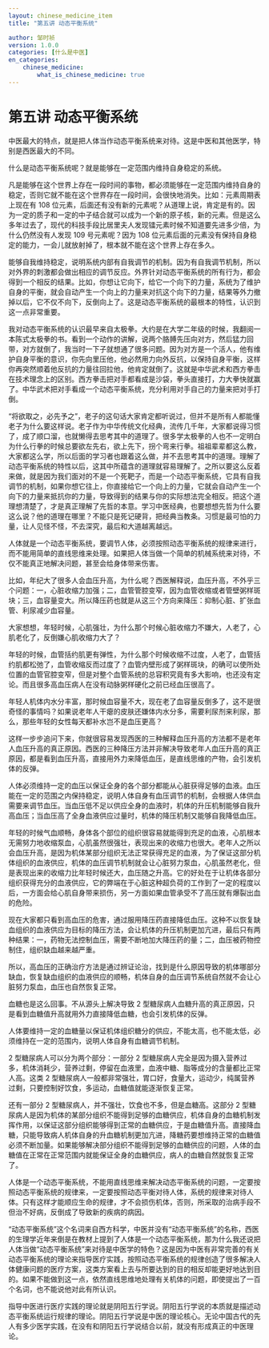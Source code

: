 ```yaml
---
layout: chinese_medicine_item
title: "第五讲 动态平衡系统"

author: 邹时祯
version: 1.0.0
categories: [什么是中医]
en_categories:
    chinese_medicine:
        what_is_chinese_medicine: true
---
```


<h1>第五讲 动态平衡系统</h1>
<p>中医最大的特点，就是把人体当作动态平衡系统来对待。这是中医和其他医学，特别是西医最大的不同。</p>
<p>什么是动态平衡系统呢？就是能够在一定范围内维持自身稳定的系统。</p>
<p>凡是能够在这个世界上存在一段时间的事物，都必须能够在一定范围内维持自身的稳定，否则它就不能在这个世界存在一段时间，会很快地消失。比如：元素周期表上现在有 108 位元素，后面还有没有新的元素呢？从道理上说，肯定是有的。因为一定的质子和一定的中子结合就可以成为一个新的原子核，新的元素。但是这么多年过去了，现代的科技手段比居里夫人发现镭元素时候不知道要先进多少倍，为什么仍然没有人发现 109 号元素呢？因为 108 位元素后面的元素没有保持自身稳定的能力，一会儿就放射掉了，根本就不能在这个世界上存在多久。</p>
<p>能够自我维持稳定，说明系统内部有自我调节的机制。因为有自我调节机制，所以对外界的刺激都会做出相应的调节反应。外界针对动态平衡系统的所有行为，都会得到一个相反的结果。比如，你想让它向下，给它一个向下的力量，系统为了维护自身的平衡，就会自动产生一个向上的力量来对抗这个向下的力量，结果等外力撤掉以后，它不仅不向下，反倒向上了。这是动态平衡系统的最根本的特性，认识到这一点非常重要。</p>
<p>我对动态平衡系统的认识最早来自太极拳。大约是在大学二年级的时候，我翻阅一本陈式太极拳的书。看到一个动作的讲解，说两个胳膊先压向对方，然后猛力回带，对方就倒了，我当时一下子就想通了很多问题。因为对方是一个活人，他有维护自身平衡的意识，你先向里压他，他必然用力向外反抗，以保持自身平衡，这样你再突然顺着他反抗的力量往回拉他，他肯定就倒了。这就是中华武术和西方拳击在技术理念上的区别。西方拳击把对手都看成是沙袋，拳头直接打，力大拳快就赢了。中华武术把对手看成一个动态平衡系统，充分利用对手自己的力量来把对手打倒。</p>
<p>“将欲取之，必先予之”，老子的这句话大家肯定都听说过，但并不是所有人都能懂老子为什么要这样说。老子作为中华传统文化经典，流传几千年，大家都说得习惯了，成了顺口溜，也就懒得去思考其中的道理了。很多学太极拳的人也不一定明白为什么行拳的时候总要欲左先右，欲上先下，拐个弯来行拳。祖祖辈辈都这么教，大家都这么学，所以后面的学习者也跟着这么做，并不去思考其中的道理。理解了动态平衡系统的特性以后，这其中所蕴含的道理就容易理解了。之所以要这么反着来做，就是因为我们面对的不是一个死靶子，而是一个动态平衡系统，它具有自我调节的机制，如果你想它往上，你直接给它一个向上的力量，它就会自动产生一个向下的力量来抵抗你的力量，导致得到的结果与你的实际想法完全相反。把这个道理想清楚了，才是真正理解了先哲的本意。学习中医经典，也要想想先哲为什么要这么说？他的道理在哪里？不能只是死记硬背，把经典当教条。习惯是最可怕的力量，让人见怪不怪，不去深究，最后和大道越离越远。</p>
<p>人体就是一个动态平衡系统，要调节人体，必须按照动态平衡系统的规律来进行，而不能用简单的直线思维来处理。如果把人体当做一个简单的机械系统来对待，不仅不能真正地解决问题，甚至会给身体带来伤害。</p>
<p>比如，年纪大了很多人会血压升高，为什么呢？西医解释说，血压升高，不外乎三个问题：一，心脏收缩力加强；二，血管管腔变窄，因为血管收缩或者管壁粥样斑块；三，血容量变大。所以降压药也就是从这三个方向来降压：抑制心脏、扩张血管、利尿减少血容量。</p>
<p>大家想想，年轻时候，心肌强壮，为什么那个时候心脏收缩力不嫌大，人老了，心肌老化了，反倒嫌心肌收缩力大了？</p>
<p>年轻的时候，血管括约肌更有弹性，为什么那个时候收缩不过度，人老了，血管括约肌都松弛了，血管收缩反而过度了？血管内壁形成了粥样斑块，的确可以使所处位置的血管官腔变窄，但是对整个血管系统的总容积究竟有多大影响，也还没有定论。而且很多高血压病人在没有动脉粥样硬化之前已经血压很高了。</p>
<p>年轻人机体内水分丰富，那时候血容量不大，现在老了血容量反倒多了，这不是很奇怪的事情吗？如果说老年人干瘪的皮肤还嫌体内水分多，需要利尿剂来利尿，那么，那些年轻的女性每天都补水岂不是血压更高？</p>
<p>这样一步步追问下来，你就很容易发现西医的三种解释血压升高的方法都不是老年人血压升高的真正原因。西医的三种降压方法并非解决导致老年人血压升高的真正原因，都是看到血压升高，直接用外力来降低血压，是直线思维的产物，会引发机体的反弹。</p>
<p>人体必须维持一定的血压以保证全身的各个部分都能从心脏获得足够的血液。血压能在一定的范围之内保持稳定，说明人体自身有血压调节的机制，会根据人体供血需要来调节血压。当血压低不足以供应全身的血液时，机体的升压机制能够自我升高血压；当血压高了全身血液供应过量时，机体的降压机制又能够自我降低血压。</p>
<p>年轻的时候气血顺畅，身体各个部位的组织很容易就能得到充足的血液，心肌根本无需努力地收缩泵血，心肌虽然很强壮，表现出来的收缩力也很大。老年人之所以会血压升高，是因为机体某部分组织无法正常获得充足的血液，为了保证这部分机体组织的血液供应，机体的血压调节机制就会让心脏努力泵血，心肌虽然老化，但是表现出来的收缩力比年轻时候还大，血压随之升高。它的好处在于让机体各部分组织获得充分的血液供应，它的弊端在于心脏这种超负荷的工作到了一定的程度以后，一方面会给心肌自身带来损伤，另一方面如果血管承受不了高压就有爆裂出血的危险。</p>
<p>现在大家都只看到高血压的危害，通过服用降压药直接降低血压。这种不以恢复缺血组织的血液供应为目标的降压方法，会让机体的升压机制更加亢进，最后只有两种结果：一，药物无法控制血压，需要不断地加大降压药的量；二，血压被药物控制住，组织缺血越来越严重。</p>
<p>所以，高血压的正确治疗方法是通过辨证论治，找到是什么原因导致的机体哪部分缺血，恢复缺血组织的血液供应的顺畅，机体自身的血压调节系统自然就不会让心脏努力泵血，血压也自然恢复正常。</p>
<p>血糖也是这么回事。不从源头上解决导致 2 型糖尿病人血糖升高的真正原因，只是看到血糖值升高就用外力直接降低血糖，也会引发机体的反弹。</p>
<p>人体要维持一定的血糖量以保证机体组织糖分的供应，不能太高，也不能太低，必须维持在一定的范围内，说明人体自身有血糖调节机制。</p>
<p>2 型糖尿病人可以分为两个部分：一部分 2 型糖尿病人完全是因为摄入营养过多，机体消耗少，营养过剩，停留在血液里，血液中糖、脂等成分的含量都比正常人高。这类 2 型糖尿病人一般都非常强壮，胃口好，食量大，运动少，纯属营养过剩，只要控制好饮食，多运动，血糖值就能逐渐恢复正常。</p>
<p>还有一部分 2 型糖尿病人，并不强壮，饮食也不多，但是血糖高。这部分 2 型糖尿病人是因为机体的某部分组织不能得到足够的血糖供应，机体自身的血糖机制发挥作用，以保证这部分组织能够得到正常的血糖供应，于是血糖值升高。直接降血糖，只能导致病人机体自身的升血糖机制更加亢进，降糖药要想维持正常的血糖值必须不断加量。如果能够解决部分组织不能得到足够的血糖供应的问题，人体的血糖值在正常在正常范围内就能保证全身的血糖供应，病人的血糖自然就恢复正常了。</p>
<p>人体是一个动态平衡系统，不能用直线思维来解决动态平衡系统的问题，一定要按照动态平衡系统的规律来，一定要按照动态平衡对待人体，系统的规律来对待人体。只有这样才能顺应生命的规律，才不会损伤机体，否则，所采取的治病手段不但治不好病，反倒成了导致新的疾病的病因。</p>
<p>“动态平衡系统”这个名词来自西方科学，中医并没有“动态平衡系统”的名称，西医的生理学近年来倒是在教材上提到了人体是一个动态平衡系统，那为什么我还说把人体当做“动态平衡系统”来对待是中医学的特色？这是因为中医有非常完善的有关动态平衡系统的理论来指导医疗实践，按照动态平衡系统的规律创造了很多解决人体健康问题的医疗方案，这类方案看上去与所要达到的目的相反却能更好地达到目的。如果不能做到这一点，依然直线思维地处理有关机体的问题，即使提出了一百个名词，也不能说他对此有所认识。</p>
<p>指导中医进行医疗实践的理论就是阴阳五行学说。阴阳五行学说的本质就是描述动态平衡系统运行规律的理论。阴阳五行学说是中医的理论核心。无论中国古代的先人有多少医学实践，在没有和阴阳五行学说结合以前，就没有形成真正的中医理论。</p>